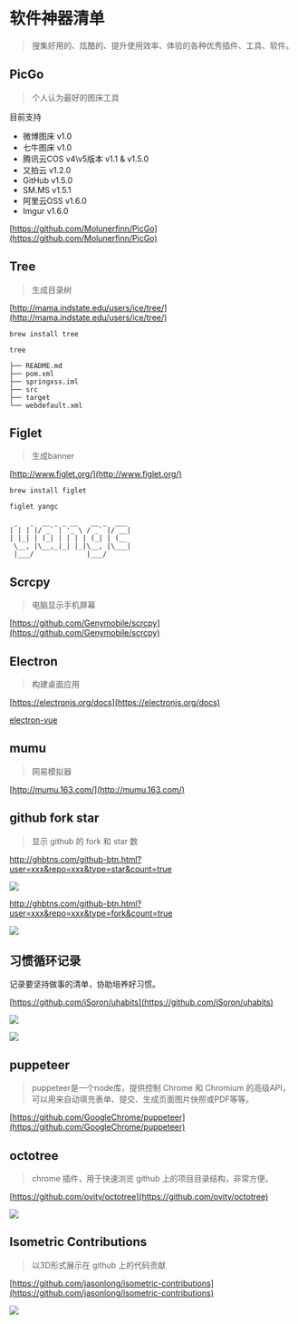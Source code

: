 # 软件神器清单

> 搜集好用的、炫酷的、提升使用效率、体验的各种优秀插件、工具、软件。


## PicGo
> 个人认为最好的图床工具  

目前支持

* 微博图床 v1.0
* 七牛图床 v1.0
* 腾讯云COS v4\v5版本 v1.1 & v1.5.0
* 又拍云 v1.2.0
* GitHub v1.5.0
* SM.MS v1.5.1
* 阿里云OSS v1.6.0
* Imgur v1.6.0

[https://github.com/Molunerfinn/PicGo](https://github.com/Molunerfinn/PicGo)


## Tree
>生成目录树

[http://mama.indstate.edu/users/ice/tree/](http://mama.indstate.edu/users/ice/tree/)

```
brew install tree

tree

├── README.md
├── pom.xml
├── springxss.iml
├── src
├── target
└── webdefault.xml

```


## Figlet
> 生成banner

[http://www.figlet.org/](http://www.figlet.org/)
``` 
brew install figlet

figlet yangc

 _   _  __ _ _ __   __ _  ___
| | | |/ _` | '_ \ / _` |/ __|
| |_| | (_| | | | | (_| | (__
 \__, |\__,_|_| |_|\__, |\___|
 |___/             |___/
```

## Scrcpy
> 电脑显示手机屏幕

[https://github.com/Genymobile/scrcpy](https://github.com/Genymobile/scrcpy)

## Electron
> 构建桌面应用

[https://electronjs.org/docs](https://electronjs.org/docs)

[electron-vue](https://github.com/SimulatedGREG/electron-vue)

## mumu
> 网易模拟器

[http://mumu.163.com/](http://mumu.163.com/)

## github fork star
> 显示 github 的 fork 和 star 数

http://ghbtns.com/github-btn.html?user=xxx&repo=xxx&type=star&count=true

![](https://yangc91.oss-cn-hongkong.aliyuncs.com/imgs/20190427151006.png)

http://ghbtns.com/github-btn.html?user=xxx&repo=xxx&type=fork&count=true

![](https://yangc91.oss-cn-hongkong.aliyuncs.com/imgs/20190427151102.png)



## 习惯循环记录
记录要坚持做事的清单，协助培养好习惯。

[https://github.com/iSoron/uhabits](https://github.com/iSoron/uhabits)

![](https://yangc91.oss-cn-hongkong.aliyuncs.com/imgs/uhabits6.png)

![](https://yangc91.oss-cn-hongkong.aliyuncs.com/imgs/uhabits5.png)


## puppeteer

> puppeteer是一个node库，提供控制 Chrome 和 Chromium 的高级API，可以用来自动填充表单、提交、生成页面图片快照或PDF等等。

[https://github.com/GoogleChrome/puppeteer](https://github.com/GoogleChrome/puppeteer)


## octotree

> chrome 插件，用于快速浏览 github 上的项目目录结构，非常方便。

[https://github.com/ovity/octotree](https://github.com/ovity/octotree)

![](https://yangc91.oss-cn-hongkong.aliyuncs.com/imgs/20190427152529.png)

## Isometric Contributions
> 以3D形式展示在 github 上的代码贡献


[https://github.com/jasonlong/isometric-contributions](https://github.com/jasonlong/isometric-contributions)

![](https://yangc91.oss-cn-hongkong.aliyuncs.com/imgs/20190427153021.png)


